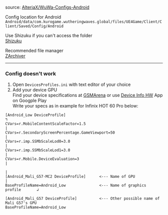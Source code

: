 source: [AlteriaX/WuWa-Configs-Android](https://github.com/AlteriaX/WuWa-Configs-Android)

Config location for Android \
```Android/data/com.kurogame.wutheringwaves.global/files/UE4Game/Client/Client/Saved/Config/Android```

Use Shizuku if you can't access the folder \
[Shizuku](https://play.google.com/store/apps/details?id=moe.shizuku.privileged.api&hl=en)

Recommended file manager \
[ZArchiver](https://play.google.com/store/apps/details?id=ru.zdevs.zarchiver&hl=en)

---

### Config doesn't work
1. Open `DevicesProfiles.ini` with text editor of your choice
2. Add your device GPU\
Find your device specifications at [GSMArena](https://www.gsmarena.com) or use [Device Info HW](https://play.google.com/store/apps/details?id=ru.andr7e.deviceinfohw) App on Googple Play\
Write your specs as in example for Infinix HOT 60 Pro below:
```
[Android_Low DeviceProfile]                                                   ↰
CVars=r.MobileContentScaleFactor=1.5                                           |
CVars=r.SecondaryScreenPercentage.GameViewport=50                              |
CVars=r.imp.SSMbScaleLod0=3.0                                                  |
CVars=r.imp.SSMbScaleLod1=3.0                                                  |
CVars=r.Mobile.DeviceEvaluation=3                                              |
                                                                               |
[Android_Mali_G57-MC2 DeviceProfile]      <--- Name of GPU                     |
BaseProfileName=Android_Low               <--- Name of graphics profile       ↲

[Android_Mali_G57 DeviceProfile]          <--- Other possible name of Mali G57's GPU
BaseProfileName=Android_Low
```
